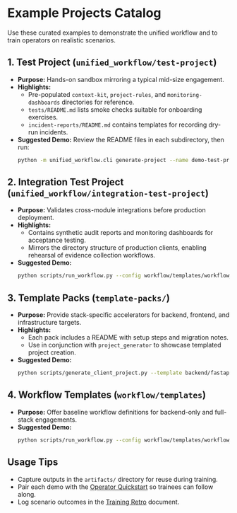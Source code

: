 # Example Projects Catalog

Use these curated examples to demonstrate the unified workflow and to train operators on realistic scenarios.

## 1. Test Project (`unified_workflow/test-project`)
- **Purpose:** Hands-on sandbox mirroring a typical mid-size engagement.
- **Highlights:**
  - Pre-populated `context-kit`, `project-rules`, and `monitoring-dashboards` directories for reference.
  - `tests/README.md` lists smoke checks suitable for onboarding exercises.
  - `incident-reports/README.md` contains templates for recording dry-run incidents.
- **Suggested Demo:** Review the README files in each subdirectory, then run:
  ```bash
  python -m unified_workflow.cli generate-project --name demo-test-project
  ```

## 2. Integration Test Project (`unified_workflow/integration-test-project`)
- **Purpose:** Validates cross-module integrations before production deployment.
- **Highlights:**
  - Contains synthetic audit reports and monitoring dashboards for acceptance testing.
  - Mirrors the directory structure of production clients, enabling rehearsal of evidence collection workflows.
- **Suggested Demo:**
  ```bash
  python scripts/run_workflow.py --config workflow/templates/workflow_fullstack.yaml --project-root unified_workflow/integration-test-project
  ```

## 3. Template Packs (`template-packs/`)
- **Purpose:** Provide stack-specific accelerators for backend, frontend, and infrastructure targets.
- **Highlights:**
  - Each pack includes a README with setup steps and migration notes.
  - Use in conjunction with `project_generator` to showcase templated project creation.
- **Suggested Demo:**
  ```bash
  python scripts/generate_client_project.py --template backend/fastapi --output dist/fastapi-demo
  ```

## 4. Workflow Templates (`workflow/templates`)
- **Purpose:** Offer baseline workflow definitions for backend-only and full-stack engagements.
- **Suggested Demo:**
  ```bash
  python scripts/run_workflow.py --config workflow/templates/workflow_fullstack.yaml --verbose
  ```

## Usage Tips
- Capture outputs in the `artifacts/` directory for reuse during training.
- Pair each demo with the [Operator Quickstart](./operator-quickstart.md) so trainees can follow along.
- Log scenario outcomes in the [Training Retro](../../artifacts/training/retro.md) document.
